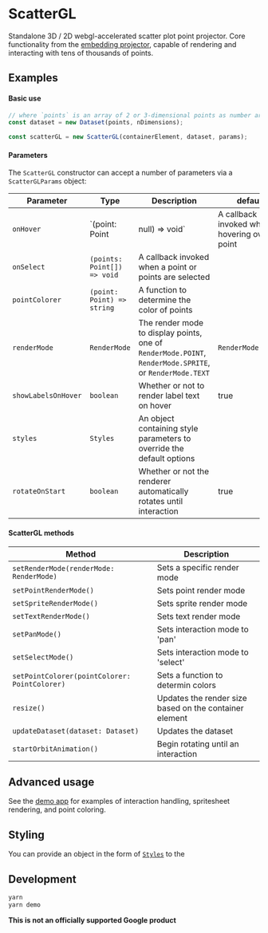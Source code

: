 # ScatterGL

Standalone 3D / 2D webgl-accelerated scatter plot point projector. Core functionality from the [embedding projector](http://projector.tensorflow.org), capable of rendering and interacting with tens of thousands of points.

## Examples

#### Basic use

```javascript
// where `points` is an array of 2 or 3-dimensional points as number arrays.
const dataset = new Dataset(points, nDimensions);

const scatterGL = new ScatterGL(containerElement, dataset, params);
```

#### Parameters

The `ScatterGL` constructor can accept a number of parameters via a `ScatterGLParams` object:

| Parameter           | Type                            | Description                                                                                             | default            |
| ------------------- | ------------------------------- | ------------------------------------------------------------------------------------------------------- | ------------------ |
| `onHover`           | `(point: Point | null) => void` | A callback invoked when hovering over a point                                                           |                    |
| `onSelect`          | `(points: Point[]) => void`     | A callback invoked when a point or points are selected                                                  |                    |
| `pointColorer`      | `(point: Point) => string`      | A function to determine the color of points                                                             |                    |
| `renderMode`        | `RenderMode`                    | The render mode to display points, one of `RenderMode.POINT`, `RenderMode.SPRITE`, or `RenderMode.TEXT` | `RenderMode.POINT` |
| `showLabelsOnHover` | `boolean`                       | Whether or not to render label text on hover                                                            | true               |
| `styles`            | `Styles`                        | An object containing style parameters to override the default options                                   |                    |
| `rotateOnStart`     | `boolean`                       | Whether or not the renderer automatically rotates until interaction                                     | true               |

#### ScatterGL methods

| Method                                        | Description                                            |
| --------------------------------------------- | ------------------------------------------------------ |
| `setRenderMode(renderMode: RenderMode)`       | Sets a specific render mode                            |
| `setPointRenderMode()`                        | Sets point render mode                                 |
| `setSpriteRenderMode()`                       | Sets sprite render mode                                |
| `setTextRenderMode()`                         | Sets text render mode                                  |
| `setPanMode()`                                | Sets interaction mode to 'pan'                         |
| `setSelectMode()`                             | Sets interaction mode to 'select'                      |
| `setPointColorer(pointColorer: PointColorer)` | Sets a function to determin colors                     |
| `resize()`                                    | Updates the render size based on the container element |
| `updateDataset(dataset: Dataset)`             | Updates the dataset                                    |
| `startOrbitAnimation()`                       | Begin rotating until an interaction                    |

## Advanced usage

See the [demo app](./demo/index.ts) for examples of interaction handling, spritesheet rendering, and point coloring.

## Styling

You can provide an object in the form of [`Styles`](./src/styles.ts) to the

## Development

```bash
yarn
yarn demo
```

**This is not an officially supported Google product**
